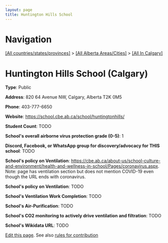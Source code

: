 ```yaml
---
layout: page
title: Huntington Hills School
---
```

# Navigation

[[All countries/states/provinces]](../../..) > [[All Alberta Areas/Cities]](../..) > [[All In Calgary]](..)

# Huntington Hills School (Calgary)

**Type**: Public

**Address**: 820 64 Avenue NW, Calgary, Alberta T2K 0M5

**Phone**: 403-777-6650

**Website**: <https://school.cbe.ab.ca/school/huntingtonhills/>

**Student Count**: TODO

**School's overall airborne virus protection grade (0-5)**: 1

**Discord, Facebook, or WhatsApp group for discovery/advocacy for THIS school**: TODO

**School's policy on Ventilation**: <https://cbe.ab.ca/about-us/school-culture-and-environment/health-and-wellness-in-school/Pages/coronavirus.aspx>. Note: page has ventilation section but does not mention COVID-19 even though the URL ends with coronavirus.

**School's policy on Ventilation**: TODO

**School's Ventilation Work Completion**: TODO

**School's Air-Purification**: TODO

**School's CO2 monitoring to actively drive ventilation and filtration**: TODO

**School's Wikidata URL**: TODO


[Edit this page](https://github.com/ventilate-schools/AB/edit/main/./Calgary/Huntington_Hills_School.md). See also [rules for contribution](../../../contribution-rules/)